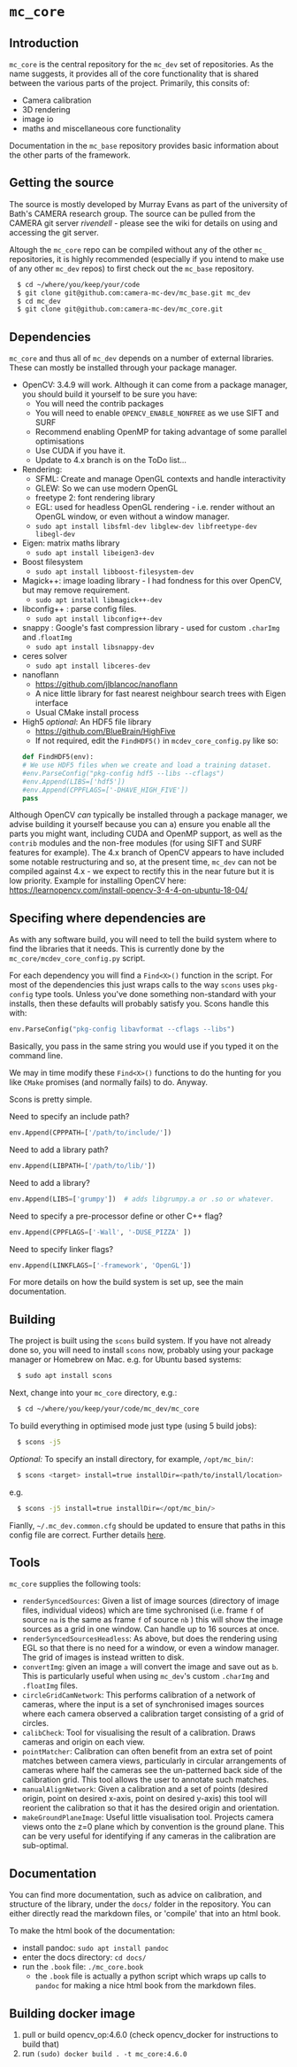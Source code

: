 # `mc_core`

## Introduction

`mc_core` is the central repository for the `mc_dev` set of repositories. As the name suggests, it provides all of the core functionality that is shared between the various parts of the project. Primarily, this consits of:

  - Camera calibration
  - 3D rendering
  - image io
  - maths and miscellaneous core functionality

Documentation in the `mc_base` repository provides basic information about the other parts of the framework.

## Getting the source

The source is mostly developed by Murray Evans as part of the university of Bath's CAMERA research group. The source can be pulled from the CAMERA git server *rivendell* - please see the wiki for details on using and accessing the git server.

Altough the `mc_core` repo can be compiled without any of the other `mc_` repositories, it is highly recommended (especially if you intend to make use of any other `mc_dev` repos) to first check out the `mc_base` repository.

```bash
  $ cd ~/where/you/keep/your/code
  $ git clone git@github.com:camera-mc-dev/mc_base.git mc_dev
  $ cd mc_dev
  $ git clone git@github.com:camera-mc-dev/mc_core.git
```

## Dependencies

`mc_core` and thus all of `mc_dev` depends on a number of external libraries. These can mostly be installed through your package manager.

  - OpenCV: 3.4.9 will work. Although it can come from a package manager, you should build it yourself to be sure you have:
    - You will need the contrib packages
    - You will need to enable `OPENCV_ENABLE_NONFREE` as we use SIFT and SURF
    - Recommend enabling OpenMP for taking advantage of some parallel optimisations
    - Use CUDA if you have it.
    - Update to 4.x branch is on the ToDo list...
  - Rendering: 
    - SFML: Create and manage OpenGL contexts and handle interactivity
    - GLEW: So we can use modern OpenGL
    - freetype 2: font rendering library
    - EGL: used for headless OpenGL rendering - i.e. render without an OpenGL window, or even without a window manager.
    - `sudo apt install libsfml-dev libglew-dev libfreetype-dev libegl-dev`
  - Eigen: matrix maths library
    - `sudo apt install libeigen3-dev`
  - Boost filesystem
    - `sudo apt install libboost-filesystem-dev`
  - Magick++: image loading library - I had fondness for this over OpenCV, but may remove requirement.
    - `sudo apt install libmagick++-dev`
  - libconfig++ : parse config files.
    - `sudo apt install libconfig++-dev`
  - snappy : Google's fast compression library - used for custom `.charImg` and .`floatImg` 
    - `sudo apt install libsnappy-dev`
  - ceres solver
    - `sudo apt install libceres-dev`
  - nanoflann
    - https://github.com/jlblancoc/nanoflann
    - A nice little library for fast nearest neighbour search trees with Eigen interface
    - Usual CMake install process
  - High5 *optional*: An HDF5 file library
    - https://github.com/BlueBrain/HighFive
    - If not required, edit the `FindHDF5()` in `mcdev_core_config.py` like so:
    ```python
    def FindHDF5(env):
    # We use HDF5 files when we create and load a training dataset.
    #env.ParseConfig("pkg-config hdf5 --libs --cflags")
    #env.Append(LIBS=['hdf5'])
    #env.Append(CPPFLAGS=['-DHAVE_HIGH_FIVE'])
    pass
    ```

Although OpenCV *can* typically be installed through a package manager, we advise building it yourself because you can a) ensure you enable all the parts you might want, including CUDA and OpenMP support, as well as the `contrib` modules and the non-free modules (for using SIFT and SURF features for example). The 4.x branch of OpenCV appears to have included some notable restructuring and so, at the present time, `mc_dev` can not be compiled against 4.x - we expect to rectify this in the near future but it is low priority. Example for installing OpenCV here: https://learnopencv.com/install-opencv-3-4-4-on-ubuntu-18-04/

## Specifing where dependencies are

As with any software build, you will need to tell the build system where to find the libraries that it needs. This is currently done by the `mc_core/mcdev_core_config.py` script.

For each dependency you will find a `Find<X>()` function in the script. For most of the dependencies this just wraps calls to the way `scons` uses `pkg-config` type tools. Unless you've done something non-standard with your installs, then these defaults will probably satisfy you. Scons handle this with:

```python
env.ParseConfig("pkg-config libavformat --cflags --libs")
```

Basically, you pass in the same string you would use if you typed it on the command line.

We may in time modify these `Find<X>()` functions to do the hunting for you like `CMake` promises (and normally fails) to do. Anyway.

Scons is pretty simple.

Need to specify an include path?

```python
env.Append(CPPPATH=['/path/to/include/'])
```

Need to add a library path?

```python
env.Append(LIBPATH=['/path/to/lib/'])
```

Need to add a library?

```python
env.Append(LIBS=['grumpy'])  # adds libgrumpy.a or .so or whatever.
```

Need to specify a pre-processor define or other C++ flag?

```python
env.Append(CPPFLAGS=['-Wall', '-DUSE_PIZZA' ])
```

Need to specify linker flags?

```python
env.Append(LINKFLAGS=['-framework', 'OpenGL'])
```

For more details on how the build system is set up, see the main documentation.


## Building

The project is built using the `scons` build system. If you have not already done so, you will need to install `scons` now, probably using your package manager or Homebrew on Mac. e.g. for Ubuntu based systems:

```bash
  $ sudo apt install scons
```

Next, change into your `mc_core` directory, e.g.:

```bash
  $ cd ~/where/you/keep/your/code/mc_dev/mc_core
```

To build everything in optimised mode just type (using 5 build jobs):

```bash
  $ scons -j5
```

*Optional:* To specify an install directory, for example, `/opt/mc_bin/`:

```bash
  $ scons <target> install=true installDir=<path/to/install/location>
```
e.g.

```bash
  $ scons -j5 install=true installDir=</opt/mc_bin/>
```
Fianlly, `~/.mc_dev.common.cfg` should be updated to ensure that paths in this config file are correct. Further details [here](./docs/chapters/overview.md).


## Tools

`mc_core` supplies the following tools:

  - `renderSyncedSources`: Given a list of image sources (directory of image files, individual videos) which are time sychronised (i.e. frame `f` of source `na` is the same as frame `f` of source `nb` ) this will show the image sources as a grid in one window. Can handle up to 16 sources at once.
  - `renderSyncedSourcesHeadless`: As above, but does the rendering using EGL so that there is no need for a window, or even a window manager. The grid of images is instead written to disk.
  - `convertImg`: given an image `a` will convert the image and save out as `b`. This is particularly useful when using `mc_dev`'s custom `.charImg` and `.floatImg` files.
  - `circleGridCamNetwork`: This performs calibration of a network of cameras, where the input is a set of synchronised images sources where each camera observed a calibration target consisting of a grid of circles.
  - `calibCheck`: Tool for visualising the result of a calibration. Draws cameras and origin on each view.
  - `pointMatcher`: Calibration can often benefit from an extra set of point matches between camera views, particularly in circular arrangements of cameras where half the cameras see the un-patterned back side of the calibration grid. This tool allows the user to annotate such matches.
  - `manualAlignNetwork`: Given a calibration and a set of points (desired origin, point on desired x-axis, point on desired y-axis) this tool will reorient the calibration so that it has the desired origin and orientation.
  - `makeGroundPlaneImage`: Useful little visualisation tool. Projects camera views onto the z=0 plane which by convention is the ground plane. This can be very useful for identifying if any cameras in the calibration are sub-optimal.

## Documentation

You can find more documentation, such as advice on calibration, and structure of the library, under the `docs/` folder in the repository. You can either directly read the markdown files, or 'compile' that into an html book.

To make the html book of the documentation:

  - install pandoc: `sudo apt install pandoc`
  - enter the docs directory: `cd docs/`
  - run the `.book` file: `./mc_core.book`
    - the `.book` file is actually a python script which wraps up calls to `pandoc` for making a nice html book from the markdown files.

## Building docker image

1. pull or build opencv_op:4.6.0 (check opencv_docker for instructions to build that)
2. run `(sudo) docker build . -t mc_core:4.6.0`

